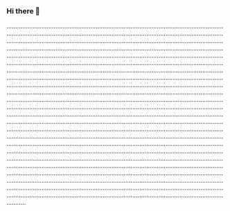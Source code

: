 ### Hi there 👋

...........................................................................................................................................................................................................................................................................................................................................................................................................................................................................................................................................................................................................................................................................................................................................................................................................................................................................................................................................................................................................................................................................................................................................................................................................................................................................................................................................................................................................................................................................................................................................................................................................................................................................................................................................................................................................................................................................................................................................................................................................................................................................................................................................................................................................................................................................................................................................................................................................................................................................................................................................................................................................................................................................................................................................................................................................................................................................................................................................................................................................................................................................................................